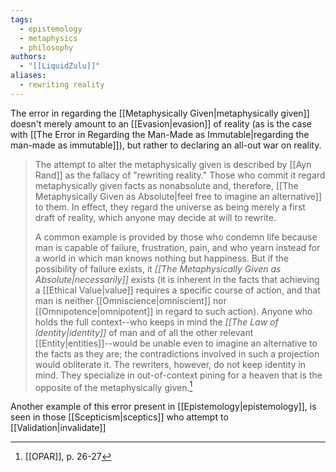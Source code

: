 ```yaml
---
tags:
  - epistemology
  - metaphysics
  - philosophy
authors:
  - "[[LiquidZulu]]"
aliases:
  - rewriting reality
---
```


The error in regarding the [[Metaphysically Given|metaphysically given]] doesn't merely amount to an [[Evasion|evasion]] of reality (as is the case with [[The Error in Regarding the Man-Made as Immutable|regarding the man-made as immutable]]), but rather to declaring an all-out war on reality.

>The attempt to alter the metaphysically given is described by [[Ayn Rand]] as the fallacy of "rewriting reality." Those who commit it regard metaphysically given facts as nonabsolute and, therefore, [[The Metaphysically Given as Absolute|feel free to imagine an alternative]] to them. In effect, they regard the universe as being merely a first draft of reality, which anyone may decide at will to rewrite.
>
>A common example is provided by those who condemn life because man is capable of failure, frustration, pain, and who yearn instead for a world in which man knows nothing but happiness. But if the possibility of failure exists, it *[[The Metaphysically Given as Absolute|necessarily]]* exists (it is inherent in the facts that achieving a [[Ethical Value|value]] requires a specific course of action, and that man is neither [[Omniscience|omniscient]] nor [[Omnipotence|omnipotent]] in regard to such action). Anyone who holds the full context--who keeps in mind the *[[The Law of Identity|identity]]* of man and of all the other relevant [[Entity|entities]]--would be unable even to imagine an alternative to the facts as they are; the contradictions involved in such a projection would obliterate it. The rewriters, however, do not keep identity in mind. They specialize in out-of-context pining for a heaven that is the opposite of the metaphysically given.[^1]

Another example of this error present in [[Epistemology|epistemology]], is seen in those [[Scepticism|sceptics]] who attempt to [[Validation|invalidate]] 

[^1]: [[OPAR]], p. 26-27